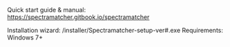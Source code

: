 Quick start guide & manual: https://spectramatcher.gitbook.io/spectramatcher

Installation wizard: /installer/Spectramatcher-setup-ver#.exe
Requirements: Windows 7+
